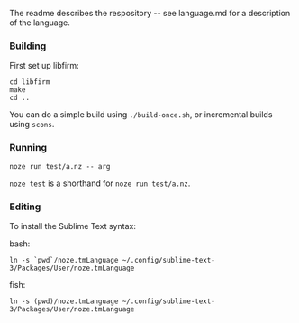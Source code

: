 The readme describes the respository -- see language.md for a description of the language.

### Building

First set up libfirm:

```
cd libfirm
make
cd ..
```

You can do a simple build using `./build-once.sh`, or incremental builds using `scons`.

### Running

`noze run test/a.nz -- arg`

`noze test` is a shorthand for `noze run test/a.nz`.


### Editing

To install the Sublime Text syntax:

bash:

```
ln -s `pwd`/noze.tmLanguage ~/.config/sublime-text-3/Packages/User/noze.tmLanguage
```

fish:

```
ln -s (pwd)/noze.tmLanguage ~/.config/sublime-text-3/Packages/User/noze.tmLanguage
```
